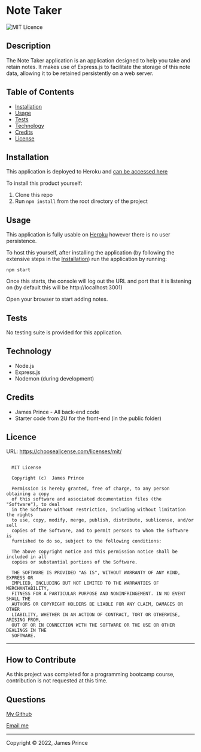 
# Note Taker

![MIT Licence](https://img.shields.io/badge/licence-MIT-green?style=flat)

## Description

The Note Taker application is an application designed to help you take and retain notes. It makes use of Express.js to facilitate the storage of this note data, allowing it to be retained persistently on a web server. 

## Table of Contents 

- [Installation](#installation)
- [Usage](#usage)
- [Tests](#tests)
- [Technology](#technology)
- [Credits](#credits)
- [License](#licence)

## Installation

This application is deployed to Heroku and [can be accessed here](https://protected-sea-89058.herokuapp.com/)

To install this product yourself:
1. Clone this repo
2. Run `npm install` from the root directory of the project

## Usage

This application is fully usable on [Heroku](https://protected-sea-89058.herokuapp.com/) however there is no user persistence. 


To host this yourself, after installing the application (by following the extensive steps in the [Installation](#installation)) run the application by running: 
```
npm start
```

Once this starts, the console will log out the URL and port that it is listening on (by default this will be http://localhost:3001)

Open your browser to start adding notes. 

## Tests

No testing suite is provided for this application. 



## Technology

- Node.js
- Express.js
- Nodemon (during development)


## Credits

- James Prince - All back-end code
- Starter code from 2U for the front-end (in the public folder)


## Licence

URL: https://choosealicense.com/licenses/mit/

```

  MIT License

  Copyright (c)  James Prince
  
  Permission is hereby granted, free of charge, to any person obtaining a copy
  of this software and associated documentation files (the "Software"), to deal
  in the Software without restriction, including without limitation the rights
  to use, copy, modify, merge, publish, distribute, sublicense, and/or sell
  copies of the Software, and to permit persons to whom the Software is
  furnished to do so, subject to the following conditions:
  
  The above copyright notice and this permission notice shall be included in all
  copies or substantial portions of the Software.
  
  THE SOFTWARE IS PROVIDED "AS IS", WITHOUT WARRANTY OF ANY KIND, EXPRESS OR
  IMPLIED, INCLUDING BUT NOT LIMITED TO THE WARRANTIES OF MERCHANTABILITY,
  FITNESS FOR A PARTICULAR PURPOSE AND NONINFRINGEMENT. IN NO EVENT SHALL THE
  AUTHORS OR COPYRIGHT HOLDERS BE LIABLE FOR ANY CLAIM, DAMAGES OR OTHER
  LIABILITY, WHETHER IN AN ACTION OF CONTRACT, TORT OR OTHERWISE, ARISING FROM,
  OUT OF OR IN CONNECTION WITH THE SOFTWARE OR THE USE OR OTHER DEALINGS IN THE
  SOFTWARE.
```

  

---

## How to Contribute

As this project was completed for a programming bootcamp course, contribution is not requested at this time.

## Questions

[My Github](https://github.com/Auralise)

[Email me](mailto:james.prince1@gmail.com)

---

Copyright &copy; 2022, James Prince

